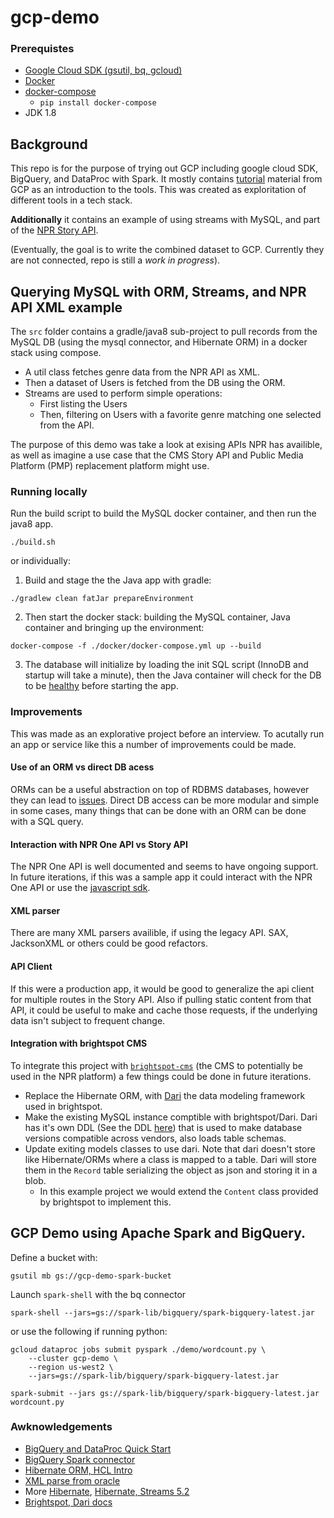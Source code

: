 # gcp-demo
### Prerequistes
- [Google Cloud SDK (gsutil, bq, gcloud)](https://cloud.google.com/sdk/install)
- [Docker](https://www.docker.com/products/docker-desktop)
- [docker-compose](https://docs.docker.com/compose/install/#install-using-pip)
    - ```pip install docker-compose```
- JDK 1.8 

## Background
This repo is for the purpose of trying out GCP including google cloud SDK, BigQuery, and DataProc with Spark. It mostly contains [tutorial](#Awknowledgements) material from GCP as an introduction to the tools. This was created as exploritation of different tools in a tech stack.

__Additionally__ it contains an example of using streams with MySQL, and part of the [NPR Story API](https://www.npr.org/api/inputReference.php). 

(Eventually, the goal is to write the combined dataset to GCP. Currently they are not connected, repo is still a _work in progress_).

## Querying MySQL with ORM, Streams, and NPR API XML example

The `src` folder contains a gradle/java8 sub-project to pull records from the MySQL DB (using the mysql connector, and Hibernate ORM) in a docker stack using compose.

- A util class fetches genre data from the NPR API as XML.
- Then a dataset of Users is fetched from the DB using the ORM.
- Streams are used to perform simple operations:
    - First listing the Users
    - Then, filtering on Users with a favorite genre matching one selected from the API.

The purpose of this demo was take a look at exising APIs NPR has availible, as well as imagine a use case that the CMS Story API and Public Media Platform (PMP) replacement platform might use.

### Running locally
Run the build script to build the MySQL docker container, and then run the java8 app.
```
./build.sh
```
or individually:
1. Build and stage the the Java app with gradle:      
```
./gradlew clean fatJar prepareEnvironment
```
2. Then start the docker stack: building the MySQL container, Java container and bringing up the environment:   
```
docker-compose -f ./docker/docker-compose.yml up --build
```
3. The database will initialize by loading the init SQL script (InnoDB and startup will take a minute), then the Java container will check for the DB to be [healthy](https://docs.docker.com/compose/startup-order/) before starting the app.

### Improvements
This was made as an explorative project before an interview. To acutally run an app or service like this a number of improvements could be made.

#### Use of an ORM vs direct DB acess 
ORMs can be a useful abstraction on top of RDBMS databases, however they can lead to [issues](https://martinfowler.com/bliki/OrmHate.html). Direct DB access can be more modular and simple in some cases, many things that can be done with an ORM can be done with a SQL query.

#### Interaction with NPR One API vs Story API
The NPR One API is well documented and seems to have ongoing support. In future iterations, if this was a sample app it could interact with the NPR One API or use the [javascript sdk](https://github.com/npr/npr-one-api-js-sdk).

#### XML parser
There are many XML parsers availible, if using the legacy API. SAX, JacksonXML or others could be good refactors.

#### API Client
If this were a production app, it would be good to generalize the api client for multiple routes in the Story API. Also if pulling static content from that API, it could be useful to make and cache those requests, if the underlying data isn't subject to frequent change.

#### Integration with brightspot CMS
To integrate this project with [`brightspot-cms`](https://github.com/perfectsense/brightspot-cms) (the CMS to potentially be used in the NPR platform) a few things could be done in future iterations. 
- Replace the Hibernate ORM, with [Dari](https://github.com/perfectsense/dari) the data modeling framework used in brightspot. 
- Make the existing MySQL instance comptible with brightspot/Dari. Dari has it's own DDL (See the DDL [here](https://github.com/perfectsense/dari/blob/release/3.2/db/src/main/resources/mysql/schema-12.sql)) that is used to make database versions compatible across vendors, also loads table schemas. 
- Update exiting models classes to use dari. Note that dari doesn't store like Hibernate/ORMs where a class is mapped to a table. Dari will store them in the `Record` table serializing the object as json and storing it in a blob.
    - In this example project we would extend the `Content` class provided by brightspot to implement this.

## GCP Demo using Apache Spark and BigQuery.
Define a bucket with: 
```
gsutil mb gs://gcp-demo-spark-bucket
```
Launch `spark-shell` with the bq connector
```
spark-shell --jars=gs://spark-lib/bigquery/spark-bigquery-latest.jar
```
or use the following if running python:
```
gcloud dataproc jobs submit pyspark ./demo/wordcount.py \
    --cluster gcp-demo \
    --region us-west2 \
    --jars=gs://spark-lib/bigquery/spark-bigquery-latest.jar
```
```
spark-submit --jars gs://spark-lib/bigquery/spark-bigquery-latest.jar wordcount.py
```

### Awknowledgements 
- [BigQuery and DataProc Quick Start](https://cloud.google.com/dataproc/docs/quickstarts)
- [BigQuery Spark connector](https://cloud.google.com/dataproc/docs/tutorials/bigquery-connector-spark-example)
- [Hibernate ORM, HCL Intro](https://grokonez.com/hibernate/hibernate-query-language-hql-java-8-mysql)
- [XML parse from oracle](https://docs.oracle.com/cd/B28359_01/appdev.111/b28394/adx_j_parser.htm#CCHBEGDD)
- More [Hibernate](https://www.tutorialspoint.com/hibernate/hibernate_configuration.htm), [Hibernate, Streams 5.2](https://dzone.com/articles/streams-in-hibernate-and-beyond)
- [Brightspot, Dari docs](http://docs.brightspot.com/dari/data-modeling/indexes.html)



